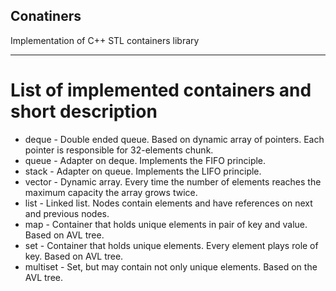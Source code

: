 ## Conatiners
Implementation of C++ STL containers library

---

# List of implemented containers and short description

- deque - Double ended queue. Based on dynamic array of pointers. Each pointer is responsible for 32-elements chunk.
- queue - Adapter on deque. Implements the FIFO principle.
- stack - Adapter on queue. Implements the LIFO principle.
- vector - Dynamic array. Every time the number of elements reaches the maximum capacity the array grows twice.
- list - Linked list. Nodes contain elements and have references on next and previous nodes.
- map - Container that holds unique elements in pair of key and value. Based on AVL tree.
- set - Container that holds unique elements. Every element plays role of key. Based on AVL tree.
- multiset - Set, but may contain not only unique elements. Based on the AVL tree.
